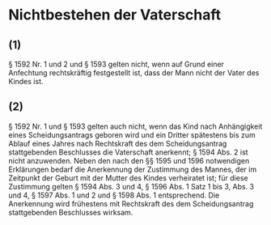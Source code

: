 # Nichtbestehen der Vaterschaft



## (1)

 § 1592 Nr. 1 und 2 und § 1593 gelten nicht, wenn auf Grund einer Anfechtung rechtskräftig festgestellt ist, dass der Mann nicht der Vater des Kindes ist.

## (2)

 § 1592 Nr. 1 und § 1593 gelten auch nicht, wenn das Kind nach Anhängigkeit eines Scheidungsantrags geboren wird und ein Dritter spätestens bis zum Ablauf eines Jahres nach Rechtskraft des dem Scheidungsantrag stattgebenden Beschlusses die Vaterschaft anerkennt; § 1594 Abs. 2 ist nicht anzuwenden. Neben den nach den §§ 1595 und 1596 notwendigen Erklärungen bedarf die Anerkennung der Zustimmung des Mannes, der im Zeitpunkt der Geburt mit der Mutter des Kindes verheiratet ist; für diese Zustimmung gelten § 1594 Abs. 3 und 4, § 1596 Abs. 1 Satz 1 bis 3, Abs. 3 und 4, § 1597 Abs. 1 und 2 und § 1598 Abs. 1 entsprechend. Die Anerkennung wird frühestens mit Rechtskraft des dem Scheidungsantrag stattgebenden Beschlusses wirksam. 

